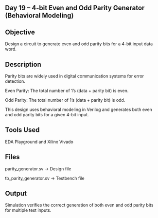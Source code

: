 ## Day 19 – 4-bit Even and Odd Parity Generator (Behavioral Modeling)

## Objective
Design a circuit to generate even and odd parity bits for a 4-bit input data word.

## Description
Parity bits are widely used in digital communication systems for error detection.

Even Parity: The total number of 1’s (data + parity bit) is even.

Odd Parity: The total number of 1’s (data + parity bit) is odd.

This design uses behavioral modeling in Verilog and generates both even and odd parity bits for a given 4-bit input.

## Tools Used

EDA Playground and Xilinx Vivado

## Files

parity_generator.sv → Design file

tb_parity_generator.sv → Testbench file


## Output
Simulation verifies the correct generation of both even and odd parity bits for multiple test inputs.
